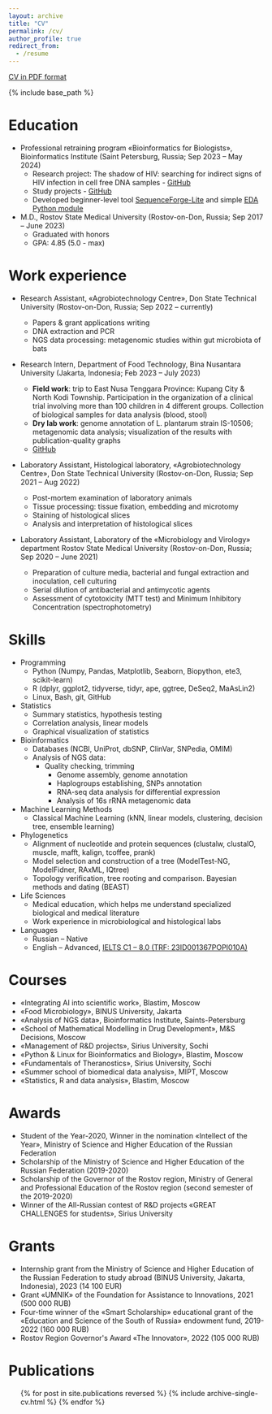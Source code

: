 ```yaml
---
layout: archive
title: "CV"
permalink: /cv/
author_profile: true
redirect_from:
  - /resume
---
```


[CV in PDF format](http://iliapopov17.github.io/files/Ilia_Popov_CV.pdf)

{% include base_path %}

Education
======
* Professional retraining program «Bioinformatics for Biologists», Bioinformatics Institute (Saint Petersburg, Russia; Sep 2023 – May 2024)
  * Research project: The shadow of HIV: searching for indirect signs of HIV infection in cell free DNA samples - [GitHub](https://github.com/iliapopov17/The-shadow-of-HIV)
  * Study projects - [GitHub](https://github.com/iliapopov17/BI-Workshop-miniProjects)
  * Developed beginner-level tool [SequenceForge-Lite](https://github.com/iliapopov17/SequenceForge-Lite) and simple [EDA Python module](https://github.com/iliapopov17/MyAwesomeEDA)
* M.D., Rostov State Medical University (Rostov-on-Don, Russia; Sep 2017 – June 2023)
  * Graduated with honors
  * GPA: 4.85 (5.0 - max)

Work experience
======
* Research Assistant, «Agrobiotechnology Centre», Don State Technical University (Rostov-on-Don, Russia; Sep 2022 – currently)
  * Papers & grant applications writing
  * DNA extraction and PCR
  * NGS data processing: metagenomic studies within gut microbiota of bats

* Research Intern, Department of Food Technology, Bina Nusantara University (Jakarta, Indonesia; Feb 2023 – July 2023)
  * **Field work**: trip to East Nusa Tenggara Province: Kupang City & North Kodi Township. Participation in the organization of a clinical trial involving more than 100 children in 4 different groups. Collection of biological samples for data analysis (blood, stool)
  * **Dry lab work**: genome annotation of L. plantarum strain IS-10506; metagenomic data analysis; visualization of the results with publication-quality graphs
  * [GitHub](https://github.com/iliapopov17/PNMIM)

* Laboratory Assistant, Histological laboratory, «Agrobiotechnology Centre», Don State Technical University (Rostov-on-Don, Russia; Sep 2021 – Aug 2022)
  * Post-mortem examination of laboratory animals
  * Tissue processing: tissue fixation, embedding and microtomy
  * Staining of histological slices
  * Analysis and interpretation of histological slices

* Laboratory Assistant, Laboratory of the «Microbiology and Virology» department Rostov State Medical University (Rostov-on-Don, Russia; Sep 2020 – June 2021)
  * Preparation of culture media, bacterial and fungal extraction and inoculation, cell culturing
  * Serial dilution of antibacterial and antimycotic agents
  * Assessment of cytotoxicity (MTT test) and Minimum Inhibitory Concentration (spectrophotometry)

  
Skills
======
* Programming
  * Python (Numpy, Pandas, Matplotlib, Seaborn, Biopython, ete3, scikit-learn)
  * R (dplyr, ggplot2, tidyverse, tidyr, ape, ggtree, DeSeq2, MaAsLin2)
  * Linux, Bash, git, GitHub
* Statistics
  * Summary statistics, hypothesis testing
  * Correlation analysis, linear models
  * Graphical visualization of statistics
* Bioinformatics
  * Databases (NCBI, UniProt, dbSNP, ClinVar, SNPedia, OMIM)
  * Analysis of NGS data:
    * Quality checking, trimming
      * Genome assembly, genome annotation
      * Haplogroups establishing, SNPs annotation
      * RNA-seq data analysis for differential expression
      * Analysis of 16s rRNA metagenomic data
* Machine Learning Methods
  * Classical Machine Learning (kNN, linear models, clustering, decision tree, ensemble learning)
* Phylogenetics
  * Alignment of nucleotide and protein sequences (clustalw, clustalO, muscle, mafft, kalign, tcoffee, prank)
  * Model selection and construction of a tree (ModelTest-NG, ModelFidner, RAxML, IQtree)
  * Topology verification, tree rooting and comparison. Bayesian methods and dating (BEAST)
* Life Sciences
  * Medical education, which helps me understand specialized biological and medical literature
  * Work experience in microbiological and histological labs
* Languages
  * Russian – Native
  * English – Advanced, [IELTS C1 – 8.0 (TRF: 23ID001367POPI010A)](http://iliapopov17.github.io/files/IELTS.pdf)

Courses
======
* «Integrating AI into scientific work», Blastim, Moscow
*	«Food Microbiology», BINUS University, Jakarta
*	«Analysis of NGS data», Bioinformatics Institute, Saints-Petersburg
*	«School of Mathematical Modelling in Drug Development», M&S Decisions, Moscow
*	«Management of R&D projects», Sirius University, Sochi
*	«Python & Linux for Bioinformatics and Biology», Blastim, Moscow
*	«Fundamentals of Theranostics», Sirius University, Sochi
*	«Summer school of biomedical data analysis», MIPT, Moscow
*	«Statistics, R and data analysis», Blastim, Moscow

Awards
======
*	Student of the Year-2020, Winner in the nomination «Intellect of the Year», Ministry of Science and Higher Education of the Russian Federation
*	Scholarship of the Ministry of Science and Higher Education of the Russian Federation (2019-2020)
*	Scholarship of the Governor of the Rostov region, Ministry of General and Professional Education of the Rostov region (second semester of the 2019-2020)
*	Winner of the All-Russian contest of R&D projects «GREAT CHALLENGES for students», Sirius University

Grants
======
*	Internship grant from the Ministry of Science and Higher Education of the Russian Federation to study abroad (BINUS University, Jakarta, Indonesia), 2023 (14 100 EUR)
*	Grant «UMNIK» of the Foundation for Assistance to Innovations, 2021 (500 000 RUB)
*	Four-time winner of the «Smart Scholarship» educational grant of the «Education and Science of the South of Russia» endowment fund, 2019-2022 (160 000 RUB)
*	Rostov Region Governor's Award «The Innovator», 2022 (105 000 RUB)


Publications
======
  <ul>{% for post in site.publications reversed %}
    {% include archive-single-cv.html %}
  {% endfor %}</ul>
  
